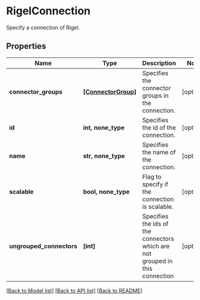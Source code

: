 # RigelConnection

Specify a connection of Rigel.

## Properties
Name | Type | Description | Notes
------------ | ------------- | ------------- | -------------
**connector_groups** | [**[ConnectorGroup]**](ConnectorGroup.md) | Specifies the connector groups in the connection. | [optional] 
**id** | **int, none_type** | Specifies the id of the connection. | [optional] 
**name** | **str, none_type** | Specifies the name of the connection. | [optional] 
**scalable** | **bool, none_type** | Flag to specify if the connection is scalable. | [optional] 
**ungrouped_connectors** | **[int]** | Specifies the ids of the connectors which are not grouped in this connection | [optional] 

[[Back to Model list]](../README.md#documentation-for-models) [[Back to API list]](../README.md#documentation-for-api-endpoints) [[Back to README]](../README.md)


